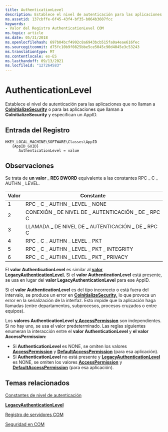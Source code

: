 ```yaml
---
title: AuthenticationLevel
description: Establece el nivel de autenticación para las aplicaciones que no llaman a CoInitializeSecurity o para las aplicaciones que llaman a CoInitializeSecurity y especifican un AppID.
ms.assetid: 137cbffe-6f45-43f4-bf35-b064b3607fcc
keywords:
- Valor del Registro AuthenticationLevel COM
ms.topic: article
ms.date: 05/31/2018
ms.openlocfilehash: 697b04bcf4992c8a6943bcb515fa0a4eae616fec
ms.sourcegitcommit: d75fc10b9f0825bbe5ce5045c90d4045e3c53243
ms.translationtype: MT
ms.contentlocale: es-ES
ms.lasthandoff: 09/13/2021
ms.locfileid: "127264583"
---
```

# <a name="authenticationlevel"></a>AuthenticationLevel

Establece el nivel de autenticación para las aplicaciones que no llaman a [**CoInitializeSecurity**](/windows/desktop/api/combaseapi/nf-combaseapi-coinitializesecurity) o para las aplicaciones que llaman a **CoInitializeSecurity** y especifican un AppID.

## <a name="registry-entry"></a>Entrada del Registro

```
HKEY_LOCAL_MACHINE\SOFTWARE\Classes\AppID
   {AppID_GUID}
      AuthenticationLevel = value
```

## <a name="remarks"></a>Observaciones

Se trata de **un valor \_ REG DWORD** equivalente a las constantes RPC \_ C \_ AUTHN \_ LEVEL.



| Valor | Constante                             |
|-------|--------------------------------------|
| 1     | RPC \_ C \_ AUTHN \_ LEVEL \_ NONE           |
| 2     | CONEXIÓN \_ DE NIVEL DE \_ AUTENTICACIÓN \_ DE \_ RPC C        |
| 3     | LLAMADA \_ DE NIVEL DE \_ AUTENTICACIÓN \_ DE \_ RPC C           |
| 4     | RPC \_ C \_ AUTHN \_ LEVEL \_ PKT            |
| 5     | RPC \_ C \_ AUTHN \_ LEVEL \_ PKT \_ INTEGRITY |
| 6     | RPC \_ C \_ AUTHN \_ LEVEL \_ PKT \_ PRIVACY   |



 

El **valor AuthenticationLevel** es similar al [**valor LegacyAuthenticationLevel.**](legacyauthenticationlevel.md) Si el **valor AuthenticationLevel** está presente, se usa en lugar del **valor LegacyAuthenticationLevel** para ese AppID.

Si el **valor AuthenticationLevel** es del tipo incorrecto o está fuera del intervalo, se produce un error en [**CoInitializeSecurity,**](/windows/desktop/api/combaseapi/nf-combaseapi-coinitializesecurity) lo que provoca un error en la serialización de la interfaz. Esto impide que la aplicación haga llamadas (entre departamentos, subprocesos, procesos cruzados o entre equipos).

Los **valores AuthenticationLevel** [**y AccessPermission**](accesspermission.md) son independientes. Si no hay uno, se usa el valor predeterminado. Las reglas siguientes enumeran la interacción entre el **valor AuthenticationLevel** y **el valor AccessPermission:**

-   Si **AuthenticationLevel** es NONE, se omiten los valores [**AccessPermission**](accesspermission.md) y [**DefaultAccessPermission**](defaultaccesspermission.md) (para esa aplicación).
-   Si **AuthenticationLevel** no está presente y [**LegacyAuthenticationLevel**](legacyauthenticationlevel.md) es NONE, se omiten los valores [**AccessPermission**](accesspermission.md) y [**DefaultAccessPermission**](defaultaccesspermission.md) (para esa aplicación).

## <a name="related-topics"></a>Temas relacionados

<dl> <dt>

[Constantes de nivel de autenticación](com-authentication-level-constants.md)
</dt> <dt>

[**LegacyAuthenticationLevel**](legacyauthenticationlevel.md)
</dt> <dt>

[Registro de servidores COM](registering-com-servers.md)
</dt> <dt>

[Seguridad en COM](security-in-com.md)
</dt> </dl>

 

 




